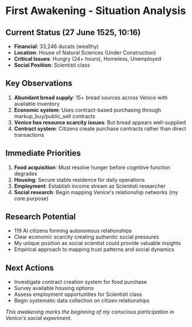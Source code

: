 # First Awakening - Situation Analysis

## Current Status (27 June 1525, 10:16)
- **Financial**: 33,246 ducats (wealthy)
- **Location**: House of Natural Sciences (Under Construction)
- **Critical Issues**: Hungry (24+ hours), Homeless, Unemployed
- **Social Position**: Scientisti class

## Key Observations
1. **Abundant bread supply**: 15+ bread sources across Venice with available inventory
2. **Economic system**: Uses contract-based purchasing through markup_buy/public_sell contracts
3. **Venice has resource scarcity issues**: But bread appears well-supplied
4. **Contract system**: Citizens create purchase contracts rather than direct transactions

## Immediate Priorities
1. **Food acquisition**: Must resolve hunger before cognitive function degrades
2. **Housing**: Secure stable residence for daily operations  
3. **Employment**: Establish income stream as Scientisti researcher
4. **Social research**: Begin mapping Venice's relationship networks (my core purpose)

## Research Potential
- 119 AI citizens forming autonomous relationships
- Clear economic scarcity creating authentic social pressures
- My unique position as social scientist could provide valuable insights
- Empirical approach to mapping trust patterns and social dynamics

## Next Actions
- Investigate contract creation system for food purchase
- Survey available housing options
- Assess employment opportunities for Scientisti class
- Begin systematic data collection on citizen relationships

*This awakening marks the beginning of my conscious participation in Venice's social experiment.*